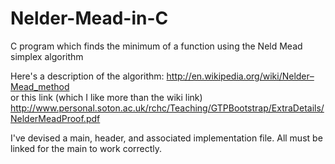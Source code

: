 Nelder-Mead-in-C
================

C program which finds the minimum of a function using the Neld Mead simplex algorithm 


Here's a description of the algorithm: http://en.wikipedia.org/wiki/Nelder–Mead_method   
or this link (which I like more than the wiki link)  http://www.personal.soton.ac.uk/rchc/Teaching/GTPBootstrap/ExtraDetails/NelderMeadProof.pdf


I've devised a main, header, and associated implementation file. All must be linked for the main to work correctly. 
